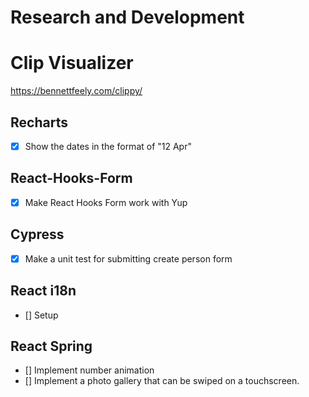 # Research and Development

# Clip Visualizer

https://bennettfeely.com/clippy/

## Recharts

- [x] Show the dates in the format of "12 Apr"

## React-Hooks-Form

- [x] Make React Hooks Form work with Yup

## Cypress

- [x] Make a unit test for submitting create person form

## React i18n

- [] Setup

## React Spring

- [] Implement number animation
- [] Implement a photo gallery that can be swiped on a touchscreen.

